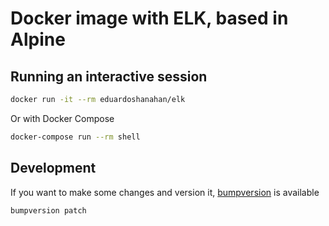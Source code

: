 # Docker image with ELK, based in Alpine

## Running an interactive session

```bash
docker run -it --rm eduardoshanahan/elk
```

Or with Docker Compose

```bash
docker-compose run --rm shell
```

## Development

If you want to make some changes and version it, [bumpversion](https://pypi.python.org/pypi/bumpversion) is available

```bash
bumpversion patch
```
